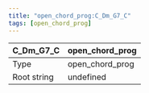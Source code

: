 ```yaml
---
title: "open_chord_prog:C_Dm_G7_C"
tags: [open_chord_prog]
---
```


|C_Dm_G7_C|open_chord_prog|
|---|---|
|Type|open_chord_prog|
|Root string|undefined|

